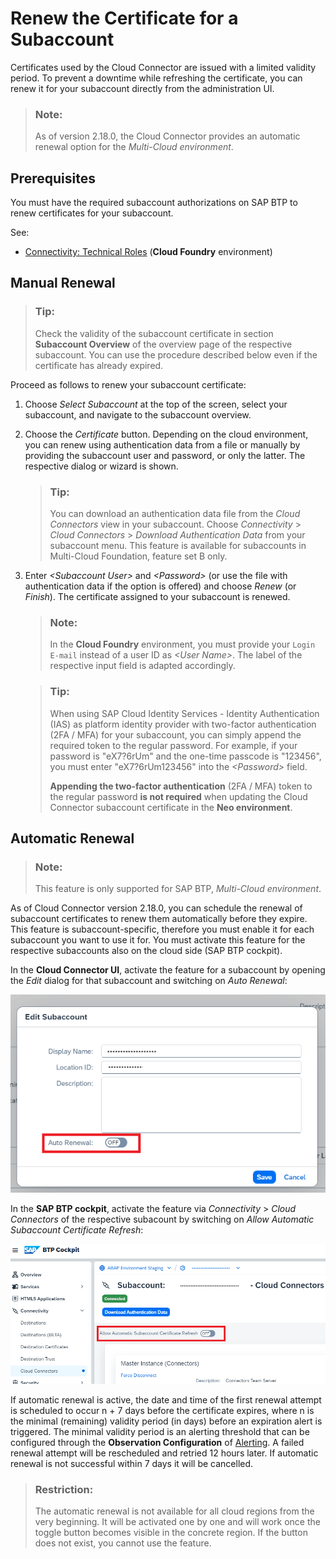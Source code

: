 <!-- loio071708a655de4486b498cf5b16fb8ea8 -->

# Renew the Certificate for a Subaccount

Certificates used by the Cloud Connector are issued with a limited validity period. To prevent a downtime while refreshing the certificate, you can renew it for your subaccount directly from the administration UI.

> ### Note:  
> As of version 2.18.0, the Cloud Connector provides an automatic renewal option for the *Multi-Cloud environment*.



<a name="loio071708a655de4486b498cf5b16fb8ea8__section_f1x_j5y_vmb"/>

## Prerequisites

You must have the required subaccount authorizations on SAP BTP to renew certificates for your subaccount.

See:

-   [Connectivity: Technical Roles](getting-started-daca64d.md#loiodaca64dacc6148fcb5c70ed86082ef91__technical) \(**Cloud Foundry** environment\)



<a name="loio071708a655de4486b498cf5b16fb8ea8__section_lrc_k5y_vmb"/>

## Manual Renewal

> ### Tip:  
> Check the validity of the subaccount certificate in section **Subaccount Overview** of the overview page of the respective subaccount. You can use the procedure described below even if the certificate has already expired.

Proceed as follows to renew your subaccount certificate:

1.  Choose *Select Subaccount* at the top of the screen, select your subaccount, and navigate to the subaccount overview.
2.  Choose the *Certificate* button. Depending on the cloud environment, you can renew using authentication data from a file or manually by providing the subaccount user and password, or only the latter. The respective dialog or wizard is shown.

    > ### Tip:  
    > You can download an authentication data file from the *Cloud Connectors* view in your subaccount. Choose *Connectivity* \> *Cloud Connectors* \> *Download Authentication Data* from your subaccount menu. This feature is available for subaccounts in Multi-Cloud Foundation, feature set B only.

3.  Enter *<Subaccount User\>* and *<Password\>* \(or use the file with authentication data if the option is offered\) and choose *Renew* \(or *Finish*\). The certificate assigned to your subaccount is renewed.

    > ### Note:  
    > In the **Cloud Foundry** environment, you must provide your `Login E-mail` instead of a user ID as *<User Name\>*. The label of the respective input field is adapted accordingly.



    > ### Tip:  
    > When using SAP Cloud Identity Services - Identity Authentication \(IAS\) as platform identity provider with two-factor authentication \(2FA / MFA\) for your subaccount, you can simply append the required token to the regular password. For example, if your password is "eX7?6rUm" and the one-time passcode is "123456", you must enter "eX7?6rUm123456" into the *<Password\>* field.
    > 
    > **Appending the two-factor authentication** \(2FA / MFA\) token to the regular password **is not required** when updating the Cloud Connector subaccount certificate in the **Neo environment**.




<a name="loio071708a655de4486b498cf5b16fb8ea8__section_imj_vnj_m2c"/>

## Automatic Renewal

> ### Note:  
> This feature is only supported for SAP BTP, *Multi-Cloud environment*.

As of Cloud Connector version 2.18.0, you can schedule the renewal of subaccount certificates to renew them automatically before they expire. This feature is subaccount-specific, therefore you must enable it for each subaccount you want to use it for. You must activate this feature for the respective subaccounts also on the cloud side \(SAP BTP cockpit\).

In the **Cloud Connector UI**, activate the feature for a subaccount by opening the *Edit* dialog for that subaccount and switching on *Auto Renewal*:

![](images/SCC_Renew_Certificate_Subaccount_1_c480b32.png)

In the **SAP BTP cockpit**, activate the feature via *Connectivity* \> *Cloud Connectors* of the respective subacount by switching on *Allow Automatic Subaccount Certificate Refresh*:

![](images/SCC_Renew_Certificate_Subaccount_2_f06e040.png)

If automatic renewal is active, the date and time of the first renewal attempt is scheduled to occur n + 7 days before the certificate expires, where n is the minimal \(remaining\) validity period \(in days\) before an expiration alert is triggered. The minimal validity period is an alerting threshold that can be configured through the **Observation Configuration** of [Alerting](alerting-87bffd9.md). A failed renewal attempt will be rescheduled and retried 12 hours later. If automatic renewal is not successful within 7 days it will be cancelled.

> ### Restriction:  
> The automatic renewal is not available for all cloud regions from the very beginning. It will be activated one by one and will work once the toggle button becomes visible in the concrete region. If the button does not exist, you cannot use the feature.

